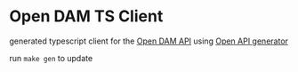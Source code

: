 # Open DAM TS Client

generated typescript client for the [Open DAM API](https://github.com/open-dam/open-dam-api) using [Open API generator](https://github.com/OpenAPITools/openapi-generator)

run `make gen` to update
